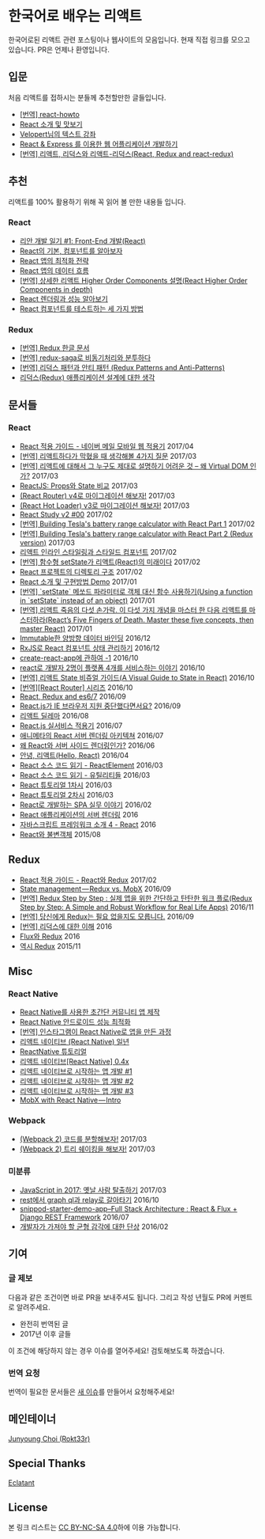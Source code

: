 # 한국어로 배우는 리액트

한국어로된 리액트 관련 포스팅이나 웹사이트의 모음입니다. 현재 직접 링크를 모으고 있습니다. PR은 언제나 환영입니다.

## 입문

처음 리액트를 접하시는 분들께 추천할만한 글들입니다.

-   [\[번역\] react-howto](https://github.com/petehunt/react-howto/blob/master/README-ko.md) <!--2016/05-->
-   [React 소개 및 맛보기](http://webframeworks.kr/tutorials/react/react-intro-and-give-it-a-try/) <!--2016-->
-   [Velopert님의 텍스트 강좌](https://velopert.com/reactjs-tutorials) <!--2016/03-->
-   [React & Express 를 이용한 웹 어플리케이션 개발하기](https://www.inflearn.com/course/react-강좌-velopert/) <!--2016-->
-   [\[번역\] 리액트, 리덕스와 리액트-리덕스(React, Redux and react-redux)](https://www.vobour.com/book/view/6vas6uCQF8GXDJDHt) <!--2016/11-->

## 추천

리액트를 100% 활용하기 위해 꼭 읽어 볼 만한 내용들 입니다.

### React

-   [리안 개발 일기 #1: Front-End 개발(React)](https://medium.com/@RianCommunity/리안-개발-일기-2-front-end-개발-react-9f6ccb5b016d) <!--2017/02-->
-   [React의 기본, 컴포넌트를 알아보자](https://medium.com/little-big-programming/react의-기본-컴포넌트를-알아보자-92c923011818#.uemkhn2ym) <!--2017/01-->
-   [React 앱의 최적화 전략](http://webframeworks.kr/tutorials/react/react-optimization/) <!--2016-->
-   [React 앱의 데이터 흐름](http://webframeworks.kr/tutorials/react/react-dataflow/) <!--2016-->
-   [\[번역\] 상세한 리액트 Higher Order Components 설명(React Higher Order Components in depth)](https://www.vobour.com/book/view/XSSFQ5wBzsCLAbbo4) <!--2016/12-->
-   [React 렌더링과 성능 알아보기](https://github.com/nhnent/fe.javascript/wiki/March-20---March-24,-2017-(2)) <!--2017/03-->
-   [React 컴포넌트를 테스트하는 세 가지 방법](http://webframeworks.kr/tutorials/react/testing/) <!--2016-->

### Redux

-   [\[번역\] Redux 한글 문서](http://dobbit.github.io/redux/index.html)
-   [\[번역\] redux-saga로 비동기처리와 분투하다](./translated/deal-with-async-process-by-redux-saga.md) <!--2016/12-->
-   [\[번역\] 리덕스 패턴과 안티 패턴 (Redux Patterns and Anti-Patterns)](https://www.vobour.com/book/view/TGJKKFN2TmyxaGDpN) <!--2016/11-->
-   [리덕스(Redux) 애플리케이션 설계에 대한 생각](http://huns.me/development/1953) <!--2016/07-->

## 문서들

### React

-   [React 적용 가이드 - 네이버 메일 모바일 웹 적용기](http://d2.naver.com/helloworld/4966453) 2017/04
-   [\[번역\] 리액트하다가 막혔을 때 생각해볼 4가지 질문](https://velopert.com/3260) 2017/03
-   [\[번역\] 리액트에 대해서 그 누구도 제대로 설명하기 어려운 것 – 왜 Virtual DOM 인가?](https://velopert.com/3236) 2017/03
-   [ReactJS: Props와 State 비교](https://wonhada.com/?topic=reactjs-props와-state-비교) 2017/03
-   [(React Router) v4로 마이그레이션 해보자!](https://perfectacle.github.io/2017/03/25/react-router-v4/) 2017/03
-   [(React Hot Loader) v3로 마이그레이션 해보자!](https://perfectacle.github.io/2017/03/25/react-hot-loader-3/) 2017/03
-   [React Study v2 #00](https://blog.weirdx.io/post/38247) 2017/02
-   [\[번역\] Building Tesla's battery range calculator with React Part 1](https://gyver98.github.io/blog/development/react/2017/02/09/react-tesla-battery-range-calculator-part1-korean/) 2017/02
-   [\[번역\] Building Tesla's battery range calculator with React Part 2 (Redux version)](https://gyver98.github.io/blog/development/react/redux/2017/03/17/react-tesla-battery-range-calculator-part2-korean/) 2017/03
-   [리액트 인라인 스타일링과 스타일드 컴포넌트](https://medium.com/@jimkimau/리액트-인라인-스타일링과-스타일드-컴포넌트-f0514d32982a#.u8oi6gvge) 2017/02
-   [\[번역\] 함수형 setState가 리액트(React)의 미래이다](https://www.vobour.com/book/view/MPTQLpzxAHxzywcBc) 2017/02
-   [React 프로젝트의 디렉토리 구조](https://medium.com/@FourwingsY/react-프로젝트의-디렉토리-구조-bb183c0a426e#.q36tlor7g) 2017/02
-   [React 소개 및 구현방법 Demo](https://www.slideshare.net/zonekom/react-demo) 2017/01
-   [\[번역\] \`setState\` 메쏘드 파라미터로 객체 대신 함수 사용하기(Using a function in \`setState\` instead of an object)](https://www.vobour.com/book/view/kgFc5hdkZ5p7sm7tj) 2017/01
-   [\[번역\] 리액트 죽음의 다섯 손가락. 이 다섯 가지 개념을 마스터 한 다음 리액트를 마스터하라(React’s Five Fingers of Death. Master these five concepts, then master React)](https://www.vobour.com/book/view/fzfscDgHWQDeqr3B5) 2017/01
-   [Immutable한 양방향 데이터 바인딩](https://www.slideshare.net/xpressengine/xecon2016-a1-react-immutable) 2016/12
-   [RxJS로 React 컴포넌트 상태 관리하기](http://blog.sapzil.org/2016/12/15/react-with-rx/) 2016/12
-   [create-react-app에 관하여 -1](https://techstory.shma.so/create-react-app에-관하여-1-935a21297550) 2016/10
-   [react로 개발자 2명이 플랫폼 4개를 서비스하는 이야기](https://www.slideshare.net/deview/125react24) 2016/10
-   [\[번역\] 리액트 State 비쥬얼 가이드(A Visual Guide to State in React)](https://www.vobour.com/book/view/3wKFokAjFncKKCiQg) 2016/10
-   [\[번역\]\[React Router\] 시리즈](http://yubylab.tistory.com/entry/React-Router-Lesson01-settingup) 2016/10
-   [React, Redux and es6/7](https://www.slideshare.net/looklazy/react-redux-and-es67) 2016/09
-   [React.js가 IE 브라우저 지원 중단했다면서요?](https://medium.com/little-big-programming/react-js가-ie-브라우저-지원-중단했다면서요-a9734bc323cb#.ym56hg9ek) 2016/09
-   [리액트 딜레마](http://huns.me/development/2011) 2016/08
-   [React.js 실서비스 적용기](http://slides.com/roto/react-js-live-service#/) 2016/07
-   [애니메타의 React 서버 렌더링 아키텍쳐](http://blog.sapzil.org/2016/07/29/animeta-react-ssr/) 2016/07
-   [왜 React와 서버 사이드 렌더링인가?](https://subicura.com/2016/06/20/server-side-rendering-with-react.html) 2016/06
-   [안녕, 리액트(Hello, React)](http://blog.gaerae.com/2016/04/hello-react.html) 2016/04
-   [React 소스 코드 읽기 - ReactElement](http://blog.sapzil.org/2016/03/17/react-internals-elements/) 2016/03
-   [React 소스 코드 읽기 - 유틸리티들](http://blog.sapzil.org/2016/03/20/react-internals-utils/) 2016/03
-   [React 튜토리얼 1차시](https://www.slideshare.net/ssuser555dd7/react-1) 2016/03
-   [React 튜토리얼 2차시](https://www.slideshare.net/ssuser555dd7/react-2) 2016/03
-   [React로 개발하는 SPA 실무 이야기](https://www.slideshare.net/xpressengine/xecon2015-22-react-spa) 2016/02
-   [React 애플리케이션의 서버 렌더링](http://webframeworks.kr/tutorials/react/server-side-rendering/) 2016
-   [자바스크립트 프레임워크 소개 4 - React](http://meetup.toast.com/posts/100) 2016
-   [React와 불변객체](http://blog.coderifleman.com/2015/08/16/react-and-immutable/) 2015/08

## Redux

-   [React 적용 가이드 - React와 Redux](http://d2.naver.com/helloworld/1848131) 2017/02
-   [State management — Redux vs. MobX](https://engineering.huiseoul.com/state-management-redux-vs-mobx-a8853a7c80ea) 2016/09
-   [\[번역\] Redux Step by Step : 실제 앱을 위한 간단하고 탄탄한 워크 플로(Redux Step by Step: A Simple and Robust Workflow for Real Life Apps)](https://www.vobour.com/book/view/SiDR6QXtoCayx7afd) 2016/11
-   [\[번역\] 당신에게 Redux는 필요 없을지도 모릅니다.](https://medium.com/@Dev_Bono/당신에게-redux는-필요-없을지도-모릅니다-b88dcd175754) 2016/09
-   [\[번역\] 리덕스에 대한 이해](http://webframeworks.kr/tutorials/translate/understanding-redux/) 2016
-   [Flux와 Redux](http://webframeworks.kr/tutorials/react/flux/) 2016
-   [역시 Redux](https://www.slideshare.net/dalinaum/redux-55650128) 2015/11

## Misc

### React Native

-   [React Native를 사용한 초간단 커뮤니티 앱 제작](https://www.slideshare.net/taggon/react-native)
-   [React Native 안드로이드 성능 최적화](https://taegon.kim/archives/5950)
-   [\[번역\] 인스타그램이 React Native로 앱을 만든 과정](https://taegon.kim/archives/5745)
-   [리액트 네이티브 (React Native) 일년](https://medium.com/@joyeon/리액트-네이티브-react-native-일년-a0556f2755aa#.i1q40rr3i)
-   [ReactNative 튜토리얼](https://g6ling.gitbooks.io/react-native-tutorial-korean/content/)
-   [리액트 네이티브\[React Native\] 0.4x](https://wonhada.com/?docs=리액트-네이티브react-native-0-41/기본the-basics/시작하기)
-   [리액트 네이티브로 시작하는 앱 개발 #1](https://realm.io/kr/news/react-native/)
-   [리액트 네이티브로 시작하는 앱 개발 #2](https://realm.io/kr/news/react-native2/)
-   [리액트 네이티브로 시작하는 앱 개발 #3](https://realm.io/kr/news/react-native3/)
-   [MobX with React Native — Intro](https://engineering.huiseoul.com/mobx-with-react-native-intro-605dc3a7fe94)

### Webpack

-   [(Webpack 2) 코드를 분할해보자!](https://perfectacle.github.io/2017/03/13/webpack2-code-splitting/) 2017/03
-   [(Webpack 2) 트리 쉐이킹을 해보자!](https://perfectacle.github.io/2017/03/12/webpack2-tree-shaking/) 2017/03

### 미분류

-   [JavaScript in 2017: 옛날 사람 탈출하기](http://meshlabs.ghost.io/javascript-in-2017/) 2017/03
-   [rest에서 graph ql과 relay로 갈아타기](https://www.slideshare.net/deview/112rest-graph-ql-relay) 2016/10
-   [snippod-starter-demo-app–Full Stack Architecture : React & Flux + Django REST Framework](http://www.shalomeir.com/2016/07/snippod-starter-demo-app-full-stack-react-redux-django/) 2016/07
-   [개발자가 가져야 할 균형 감각에 대한 단상](http://huns.me/development/1775) 2016/02

## 기여

### 글 제보

다음과 같은 조건이면 바로 PR을 보내주셔도 됩니다. 그리고 작성 년월도 PR에 커멘트로 알려주세요.

- 완전히 번역된 글
- 2017년 이후 글들

이 조건에 해당하지 않는 경우 이슈를 열어주세요! 검토해보도록 하겠습니다.

### 번역 요청

번역이 필요한 문서들은 [새 이슈](https://github.com/Rokt33r/learn-react-in-korean/issues/new)를 만들어서 요청해주세요!

## 메인테이너

[Junyoung Choi (Rokt33r)](https://github.com/rokt33r)

## Special Thanks

[Eclatant](https://github.com/Eclatant)

## License

본 링크 리스트는 [CC BY-NC-SA 4.0](https://creativecommons.org/licenses/by-nc-sa/4.0/)하에 이용 가능합니다.
